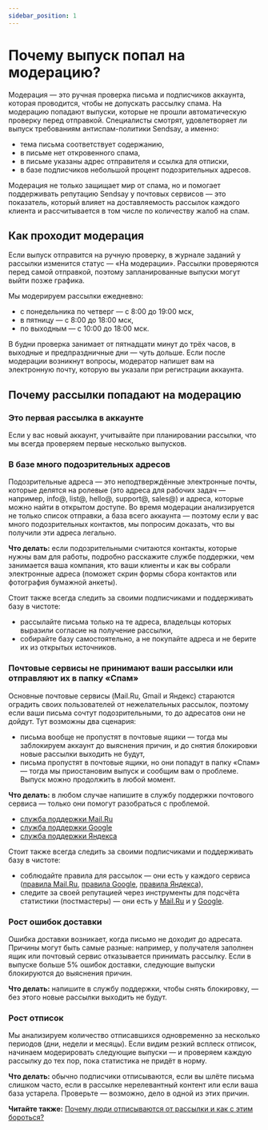 ```yaml
---
sidebar_position: 1
---
```


# Почему выпуск попал на модерацию?
Модерация — это ручная проверка письма и подписчиков аккаунта, которая проводится, чтобы не допускать рассылку спама. На модерацию попадают выпуски, которые не прошли автоматическую проверку перед отправкой. Специалисты смотрят, удовлетворяет ли выпуск требованиям антиспам-политики Sendsay, а именно:
- тема письма соответствует содержанию,
- в письме нет откровенного спама,
- в письме указаны адрес отправителя и ссылка для отписки,
- в базе подписчиков небольшой процент подозрительных адресов.

Модерация не только защищает мир от спама, но и помогает поддерживать репутацию Sendsay у почтовых сервисов — это показатель, который влияет на доставляемость рассылок каждого клиента и рассчитывается в том числе по количеству жалоб на спам.

## Как проходит модерация
Если выпуск отправится на ручную проверку, в журнале заданий у рассылки изменится статус — «На модерации». Рассылки проверяются перед самой отправкой, поэтому запланированные выпуски могут выйти позже графика.

Мы модерируем рассылки ежедневно:
- с понедельника по четверг — с 8:00 до 19:00 мск,
- в пятницу — с 8:00 до 18:00 мск,
- по выходным — с 10:00 до 18:00 мск.

В будни проверка занимает от пятнадцати минут до трёх часов, в выходные и предпраздничные дни — чуть дольше. Если после модерации возникнут вопросы, модератор напишет вам на электронную почту, которую вы указали при регистрации аккаунта.

## Почему рассылки попадают на модерацию
### Это первая рассылка в аккаунте
Если у вас новый аккаунт, учитывайте при планировании рассылки, что мы всегда проверяем первые несколько выпусков.

### В базе много подозрительных адресов
Подозрительные адреса — это неподтверждённые электронные почты, которые делятся на ролевые (это адреса для рабочих задач — например, info@, list@, hello@, support@, sales@) и адреса, которые можно найти в открытом доступе. Во время модерации анализируется не только список отправки, а база всего аккаунта — поэтому если у вас много подозрительных контактов, мы попросим доказать, что вы получили эти адреса легально.

**Что делать:** если подозрительными считаются контакты, которые нужны вам для работы, подробно расскажите службе поддержки, чем занимается ваша компания, кто ваши клиенты и как вы собрали электронные адреса (поможет скрин формы сбора контактов или фотография бумажной анкеты).

Стоит также всегда следить за своими подписчиками и поддерживать базу в чистоте:
- рассылайте письма только на те адреса, владельцы которых выразили согласие на получение рассылки,
- собирайте базу самостоятельно, а не покупайте адреса и не берите их из открытых источников.

### Почтовые сервисы не принимают ваши рассылки или отправляют их в папку «Спам»
Основные почтовые сервисы (Mail.Ru, Gmail и Яндекс) стараются оградить своих пользователей от нежелательных рассылок, поэтому если ваши письма сочтут подозрительными, то до адресатов они не дойдут. Тут возможны два сценария:
- письма вообще не пропустят в почтовые ящики — тогда мы заблокируем аккаунт до выяснения причин, и до снятия блокировки новые рассылки выходить не будут,
- письма пропустят в почтовые ящики, но они попадут в папку «Спам» — тогда мы приостановим выпуск и сообщим вам о проблеме. Выпуск можно продолжить в любой момент.

**Что делать:** в любом случае напишите в службу поддержки почтового сервиса — только они помогут разобраться с проблемой.
- [служба поддержки Mail.Ru](https://help.mail.ru/mail-help/security/spam/trouble/spam_folder)
- [служба поддержки Google](https://support.google.com/mail/contact/bulk_send_new?visit_id=636748899138967206-3161671825&rd=1)
- [служба поддержки Яндекса](https://yandex.ru/support/pdd/troubleshooting/mail-get-feedback.html#mail-get-feedback)

Стоит также всегда следить за своими подписчиками и поддерживать базу в чистоте:
- соблюдайте правила для рассылок — они есть у каждого сервиса ([правила Mail.Ru](https://help.mail.ru/mail-help/rules/technical), [правила Google](https://support.google.com/mail/answer/81126), [правила Яндекса](https://yandex.ru/support/mail/web/letter/create/send-many-letters.html#honest-mailers)),
- следите за своей репутацией через инструменты для подсчёта статистики (постмастеры) — они есть у [Mail.Ru](https://postmaster.mail.ru/) и у [Google](https://gmail.com/postmaster/).

### Рост ошибок доставки
Ошибка доставки возникает, когда письмо не доходит до адресата. Причины могут быть самые разные: например, у получателя заполнен ящик или почтовый сервис отказывается принимать рассылку. Если в выпуске больше 5% ошибок доставки, следующие выпуски блокируются до выяснения причин.

**Что делать:** напишите в службу поддержки, чтобы снять блокировку, — без этого новые рассылки выходить не будут.

### Рост отписок
Мы анализируем количество отписавшихся одновременно за несколько периодов (дни, недели и месяцы). Если видим резкий всплеск отписок, начинаем модерировать следующие выпуски — и проверяем каждую рассылку до тех пор, пока статистика не придёт в норму.

**Что делать:** обычно подписчики отписываются, если вы шлёте письма слишком часто, если в рассылке нерелевантный контент или если ваша база устарела. Проверьте — возможно, дело в одной из этих причин.

**Читайте также:** [Почему люди отписываются от рассылки и как с этим бороться?](https://blog.sendsay.ru/pochiemu-liudi-otpisyvaiutsia-ot-rassylki-i-kak-s-etim-borotsia/)